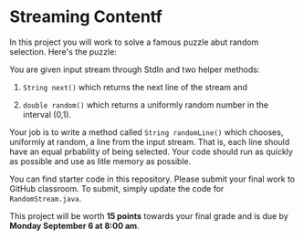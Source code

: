 # Streaming Contentf #

In this project you will work to solve a famous puzzle abut random selection. Here's
the puzzle:

You are given input stream through StdIn and two helper methods:

1. `String next()` which returns the next line of the stream and

2. `double random()` which returns a uniformly random number in the interval (0,1).

Your job is to write a method called `String randomLine()` which chooses, uniformly 
at random, a line from the input stream. That is, each line should have an equal 
prbability of being selected. Your code should run as quickly as possible and use as
litle memory as possible.

You can find starter code in this repository. Please submit your final work to
GitHub classroom. To submit, simply update the code for `RandomStream.java`.

This project will be worth **15 points** towards your final grade and is due by
**Monday September 6 at 8:00 am**.


